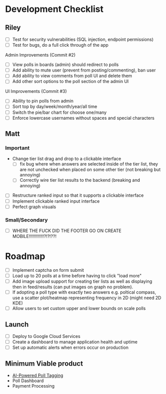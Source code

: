 # Development Checklist

## Riley

- [ ] Test for security vulnerabilities (SQL injection, endpoint permissions)
- [ ] Test for bugs, do a full click through of the app

Admin Improvements (Commit #2)

- [ ] View polls in boards (admin) should redirect to polls
- [ ] Add ability to mute user (prevent from posting/commenting), ban user
- [ ] Add ability to view comments from poll UI and delete them
- [ ] Add other sort options to the poll section of the admin UI

UI Improvements (Commit #3)

- [ ] Ability to pin polls from admin
- [ ] Sort top by day/week/month/year/all time
- [ ] Switch the pie/bar chart for choose one/many
- [ ] Enforce lowercase usernames without spaces and special characters

## Matt

### Important

- Change tier list drag and drop to a clickable interface
  - [ ] fix bug where when answers are selected inside of the tier list, 
        they are not unchecked when placed on some other tier (not breaking but annoying)
  - [ ] Correctly wire tier list results to the backend (breaking and annoying)
- [ ] Restructure ranked input so that it supports a clickable interface
- [ ] Implement clickable ranked input interface
- [ ] Perfect graph visuals

### Small/Secondary
- [ ] WHERE THE FUCK DID THE FOOTER GO ON CREATE MOBILE!!!!!!!!!!!!?!?!??!
    

# Roadmap

- [ ] Implement captcha on form submit
- [ ] Load up to 20 polls at a time before having to click "load more"
- [ ] Add image upload support for creating tier lists as well as displaying then in feed/results (can put images on graph no problem).
- [ ] If adopting a poll type with exactly two answers e.g. poltical compass, use a scatter plot/heatmap representing frequency in 2D (might need 2D KDE)
- [ ] Allow users to set custom upper and lower bounds on scale polls

## Launch

- [ ] Deploy to Google Cloud Services
- [ ] Create a dashboard to manage application health and uptime
- [ ] Set up automatic alerts when errors occur on production

## Minimum Viable product

- [AI-Powered Poll Tagging](https://docs.google.com/document/d/1knJN9BY2EJ27TZhUlEIYxNZZmU6g-eYaLxmL75ShN_U/edit?usp=drive_link)
- Poll Dashboard
- Payment Processing
